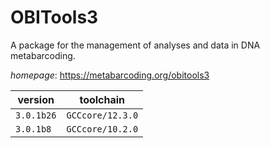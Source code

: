 # OBITools3

A package for the management of analyses and data in DNA metabarcoding.

*homepage*: <https://metabarcoding.org/obitools3>

version | toolchain
--------|----------
``3.0.1b26`` | ``GCCcore/12.3.0``
``3.0.1b8`` | ``GCCcore/10.2.0``
